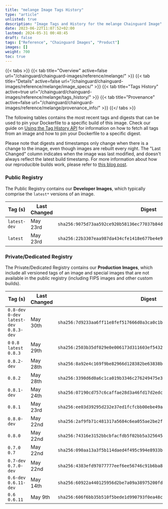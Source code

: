 ```yaml
---
title: "melange Image Tags History"
type: "article"
unlisted: true
description: "Image Tags and History for the melange Chainguard Image"
date: 2023-06-22T11:07:52+02:00
lastmod: 2024-05-31 00:48:45
draft: false
tags: ["Reference", "Chainguard Images", "Product"]
images: []
weight: 700
toc: true
---
```


{{< tabs >}}
{{< tab title="Overview" active=false url="/chainguard/chainguard-images/reference/melange/" >}}
{{< tab title="Details" active=false url="/chainguard/chainguard-images/reference/melange/image_specs/" >}}
{{< tab title="Tags History" active=true url="/chainguard/chainguard-images/reference/melange/tags_history/" >}}
{{< tab title="Provenance" active=false url="/chainguard/chainguard-images/reference/melange/provenance_info/" >}}
{{</ tabs >}}

The following tables contains the most recent tags and digests that can be used to pin your Dockerfile to a specific build of this image. Check our guide on [Using the Tag History API](/chainguard/chainguard-images/using-the-tag-history-api/) for information on how to fetch all tags from an image and how to pin your Dockerfile to a specific digest.

Please note that digests and timestamps only change when there is a change to the image, even though images are rebuilt every night. The "Last Changed" column indicates when the image was last modified, and doesn't always reflect the latest build timestamp. For more information about how our reproducible builds work, please refer to [this blog post](https://www.chainguard.dev/unchained/reproducing-chainguards-reproducible-image-builds).

### Public Registry
The Public Registry contains our **Developer Images**, which typically comprise the `latest*` versions of an image.

| Tag (s)       | Last Changed | Digest                                                                    |
|---------------|--------------|---------------------------------------------------------------------------|
|  `latest-dev` | May 23rd     | `sha256:9075d73aa592ce920b58136ec77037b84d4e464381c98abba39eaa6f8f33f424` |
|  `latest`     | May 23rd     | `sha256:22b3307eaa987da434cfe1418e677be4e99b4e93a1858b860c71249c3d49ab9f` |


### Private/Dedicated Registry
The Private/Dedicated Registry contains our **Production Images**, which include all versioned tags of an image and special images that are not available in the public registry (including FIPS images and other custom builds).

| Tag (s)                                     | Last Changed | Digest                                                                    |
|---------------------------------------------|--------------|---------------------------------------------------------------------------|
|  `0.8-dev` `0-dev` `latest-dev` `0.8.3-dev` | May 30th     | `sha256:7d9233aa6ff11e8fef517666d0a3ca0c1b18d467bee47a0af3f7cf7e3f812834` |
|  `0` `0.8` `latest` `0.8.3`                 | May 29th     | `sha256:2503b35df029e0e006173d311603ef54324fccfb395289236ed4bd09798d7ad5` |
|  `0.8.2-dev`                                | May 28th     | `sha256:8a92e4c169f9be82966d128382be63838b94bf397a4c60929653aa631c8b7a25` |
|  `0.8.2`                                    | May 28th     | `sha256:3390d6d0a6c1ca019b3346c276249475e3aeeeb8a9bf3621934d5d42f3e8ba4f` |
|  `0.8.1-dev`                                | May 24th     | `sha256:07190cd757c6caffae28d3a46fd17d2edcbaed950d9ca40daf68d39ad62b1d52` |
|  `0.8.1`                                    | May 23rd     | `sha256:ee03d39295d232e37ed1fcfcbb00ebe49a96c5b8dcc023ebb8fca84ff2968397` |
|  `0.8.0-dev`                                | May 22nd     | `sha256:2af9fb71c481317a5684c6ea055ae2be2f04ab3381bb74be601812c69b5c2ebf` |
|  `0.8.0`                                    | May 22nd     | `sha256:74316e3152bbcbfacfdb5f02bb5a325645f68d38ab357e6c42b3bc5a90ec21f5` |
|  `0.7.0` `0.7`                              | May 22nd     | `sha256:090aa13a3f5b114daed4f495c994e8933b25018a17f4d479ad97b52ac7be9fc7` |
|  `0.7-dev` `0.7.0-dev`                      | May 22nd     | `sha256:4383efd97077777eef6ee56746c91b6ba885618f0c807ea6ed027fe70a69cdac` |
|  `0.6-dev` `0.6.11-dev`                     | May 14th     | `sha256:60922a440125956d2be7a09a38975200fd73b8bd672568e37cb64740252a6c6a` |
|  `0.6` `0.6.11`                             | May 9th      | `sha256:606f6bb35b510f5bede1d990793f0ea48c609516607b19c70d0bfd7d28be28b1` |

